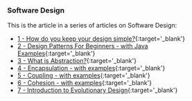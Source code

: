 ### Software Design

This is the article in a series of articles on Software Design:

- [1 - How do you keep your design simple?](/blog/software-design-keep-your-design-simple){:target='_blank'}
- [2 - Design Patterns For Beginners - with Java Examples](/blog/design-patterns-for-beginners-with-java-examples){:target='_blank'}
- [3 - What is Abstraction?](/blog/software-design-what-is-abstraction){:target='_blank'}
- [4 - Encapsulation - with examples](/blog/software-design-encapsulation-with-examples){:target='_blank'}
- [5 - Coupling - with examples](/blog/software-design-coupling-with-examples){:target='_blank'}
- [6 - Cohesion - with examples](/blog/software-design-cohesion-with-examples){:target='_blank'}
- [7 - Introduction to Evolutionary Design](/blog/software-design-introduction-to-evolutionary-design){:target='_blank'}